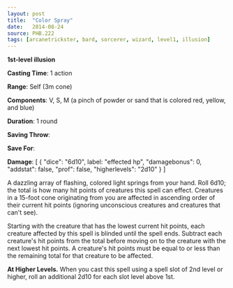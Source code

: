 ```yaml
---
layout: post
title:  "Color Spray"
date:   2014-08-24
source: PHB.222
tags: [arcanetrickster, bard, sorcerer, wizard, level1, illusion]
---
```


**1st-level illusion**

**Casting Time**: 1 action

**Range**: Self (3m cone)

**Components**: V, S, M (a pinch of powder or sand that is colored red, yellow, and blue)

**Duration**: 1 round

**Saving Throw**:

**Save For**:

**Damage**: [ { "dice": "6d10", label: "effected hp", "damagebonus": 0, "addstat": false, "prof": false, "higherlevels": "2d10" } ]

A dazzling array of flashing, colored light springs from your hand. Roll 6d10; the total is how many hit points of creatures this spell can effect. Creatures in a 15-foot cone originating from you are affected in ascending order of their current hit points (ignoring unconscious creatures and creatures that can't see).

Starting with the creature that has the lowest current hit points, each creature affected by this spell is blinded until the spell ends. Subtract each creature's hit points from the total before moving on to the creature with the next lowest hit points. A creature's hit points must be equal to or less than the remaining total for that creature to be affected.

**At Higher Levels.** When you cast this spell using a spell slot of 2nd level or higher, roll an additional 2d10 for each slot level above 1st.